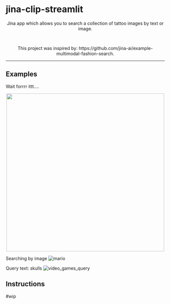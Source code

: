 # jina-clip-streamlit

<div>
    <p align="center">
        Jina app which allows you to search a collection of tattoo images by text or image.
    </p>
    <br>
    <p align="center">
        This project was inspired by: https://github.com/jina-ai/example-multimodal-fashion-search.
    </p>
</div>

----
## Examples
Wait forrrr ittt....
<p align="center">
  <a href=docs/usage/workstitle.jpg>
    <img src="docs/usage/workstitle.jpg" width="500">
  </a>
</p>

Searching by image
![mario](docs/usage/usage_image_mario.jpg)

Query text: skulls
![video_games_query](docs/usage/usage_skulls.jpg)

## Instructions
#wip
